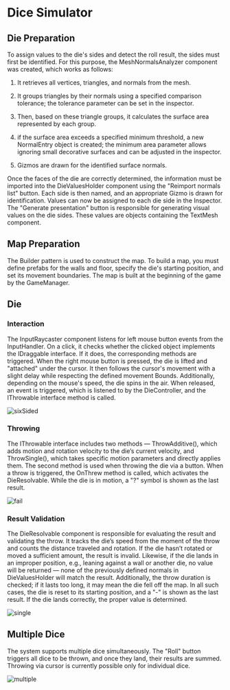 # Dice Simulator

## Die Preparation

To assign values to the die's sides and detect the roll result, the sides must first be identified. For this purpose, the MeshNormalsAnalyzer component was created, which works as follows:

1. It retrieves all vertices, triangles, and normals from the mesh.

2. It groups triangles by their normals using a specified comparison tolerance; the tolerance parameter can be set in the inspector.

3. Then, based on these triangle groups, it calculates the surface area represented by each group.

4. if the surface area exceeds a specified minimum threshold, a new NormalEntry object is created; the minimum area parameter allows ignoring small decorative surfaces and can be adjusted in the inspector.

5. Gizmos are drawn for the identified surface normals.

Once the faces of the die are correctly determined, the information must be imported into the DieValuesHolder component using the "Reimport normals list" button. Each side is then named, and an appropriate Gizmo is drawn for identification. Values can now be assigned to each die side in the Inspector. The "Generate presentation" button is responsible for generating visual values on the die sides. These values are objects containing the TextMesh component.

## Map Preparation

The Builder pattern is used to construct the map. To build a map, you must define prefabs for the walls and floor, specify the die's starting position, and set its movement boundaries. The map is built at the beginning of the game by the GameManager.

## Die

### Interaction
The InputRaycaster component listens for left mouse button events from the InputHandler. On a click, it checks whether the clicked object implements the IDraggable interface. If it does, the corresponding methods are triggered.
When the right mouse button is pressed, the die is lifted and "attached" under the cursor. It then follows the cursor's movement with a slight delay while respecting the defined movement Bounds. Additionally, depending on the mouse's speed, the die spins in the air. When released, an event is triggered, which is listened to by the DieController, and the IThrowable interface method is called.

![sixSided](https://github.com/user-attachments/assets/524c57a3-9883-4e04-aeca-637e2779a5ab)

### Throwing
The IThrowable interface includes two methods — ThrowAdditive(), which adds motion and rotation velocity to the die’s current velocity, and ThrowSingle(), which takes specific motion parameters and directly applies them. The second method is used when throwing the die via a button. When a throw is triggered, the OnThrew method is called, which activates the DieResolvable. While the die is in motion, a "?" symbol is shown as the last result.

![fail](https://github.com/user-attachments/assets/b1eecb6e-bfb4-47bf-ba23-d68afa09d74c)

### Result Validation
The DieResolvable component is responsible for evaluating the result and validating the throw. It tracks the die’s speed from the moment of the throw and counts the distance traveled and rotation. If the die hasn’t rotated or moved a sufficient amount, the result is invalid. Likewise, if the die lands in an improper position, e.g., leaning against a wall or another die, no value will be returned — none of the previously defined normals in DieValuesHolder will match the result. Additionally, the throw duration is checked; if it lasts too long, it may mean the die fell off the map. In all such cases, the die is reset to its starting position, and a "-" is shown as the last result. If the die lands correctly, the proper value is determined.

![single](https://github.com/user-attachments/assets/e71747c5-efc7-4a94-ac00-ca221ecc6409)

## Multiple Dice

The system supports multiple dice simultaneously. The "Roll" button triggers all dice to be thrown, and once they land, their results are summed. Throwing via cursor is currently possible only for individual dice.

![multiple](https://github.com/user-attachments/assets/bb3b0e7e-9368-43cc-83b3-6e48823dbe56)
